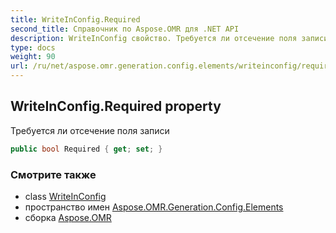 ```yaml
---
title: WriteInConfig.Required
second_title: Справочник по Aspose.OMR для .NET API
description: WriteInConfig свойство. Требуется ли отсечение поля записи
type: docs
weight: 90
url: /ru/net/aspose.omr.generation.config.elements/writeinconfig/required/
---
```

## WriteInConfig.Required property

Требуется ли отсечение поля записи

```csharp
public bool Required { get; set; }
```

### Смотрите также

* class [WriteInConfig](../)
* пространство имен [Aspose.OMR.Generation.Config.Elements](../../writeinconfig/)
* сборка [Aspose.OMR](../../../)


